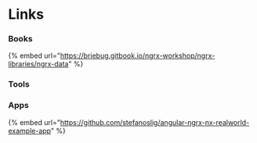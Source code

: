 # Links

### Books

{% embed url="https://briebug.gitbook.io/ngrx-workshop/ngrx-libraries/ngrx-data" %}



### Tools







### Apps

{% embed url="https://github.com/stefanoslig/angular-ngrx-nx-realworld-example-app" %}



